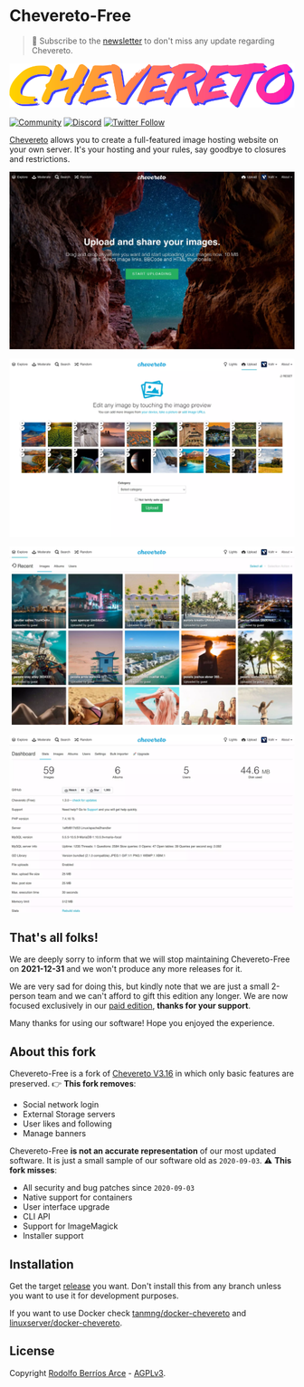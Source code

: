# Chevereto-Free

> 🔔 Subscribe to the [newsletter](https://newsletter.chevereto.com/subscription?f=PmL892XuTdfErVq763PCycJQrrnQgNmDybvvbXt7hbfEtgCJrjxKnBK4i9LmtXEOfM7MQBwP36vhsCGYOogbSIfBYw) to don't miss any update regarding Chevereto.

![Chevereto](content/images/system/default/logo.svg)

[![Community](https://img.shields.io/badge/chv.to-community-blue?style=flat-square)](https://chv.to/community)
[![Discord](https://img.shields.io/discord/759137550312407050?style=flat-square)](https://chv.to/discord)
[![Twitter Follow](https://img.shields.io/twitter/follow/chevereto?style=social)](https://twitter.com/chevereto)

[Chevereto](https://chevereto.com) allows you to create a full-featured image hosting website on your own server. It's your hosting and your rules, say goodbye to closures and restrictions.

![Homepage](.github/screen/1.webp)

![Uploader](.github/screen/2.webp)

![Explorer](.github/screen/3.webp)

![Dashboard](.github/screen/4.webp)

## That's all folks!

We are deeply sorry to inform that we will stop maintaining Chevereto-Free on **2021-12-31** and we won't produce any more releases for it.

We are very sad for doing this, but kindly note that we are just a small 2-person team and we can't afford to gift this edition any longer. We are now focused exclusively in our [paid edition](https://chevereto.com/pricing), **thanks for your support**.

Many thanks for using our software! Hope you enjoyed the experience.

## About this fork

Chevereto-Free is a fork of [Chevereto V3.16](https://releases.chevereto.com/3.X/3.16/3.16.0.html) in which only basic features are preserved. 👉 **This fork removes**:

- Social network login
- External Storage servers
- User likes and following
- Manage banners

Chevereto-Free **is not an accurate representation** of our most updated software. It is just a small sample of our software old as `2020-09-03`. ⚠ **This fork misses**:

- All security and bug patches since `2020-09-03`
- Native support for containers
- User interface upgrade
- CLI API
- Support for ImageMagick
- Installer support

## Installation

Get the target [release](https://github.com/chevereto/Chevereto-Free/releases) you want. Don't install this from any branch unless you want to use it for development purposes.

If you want to use Docker check [tanmng/docker-chevereto](https://github.com/tanmng/docker-chevereto) and [linuxserver/docker-chevereto](https://github.com/linuxserver/docker-chevereto).

## License

Copyright [Rodolfo Berríos Arce](http://rodolfoberrios.com) - [AGPLv3](LICENSE).
